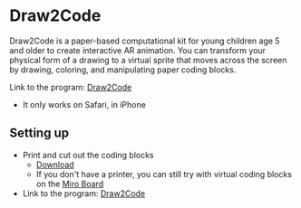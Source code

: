 # Draw2Code

Draw2Code is a paper-based computational kit for young children age 5 and older to create interactive AR animation. You can transform your physical form of a drawing to a virtual sprite that moves across the screen by drawing, coloring, and manipulating paper coding blocks. 

Link to the program: [Draw2Code](http://hyejinim.github.io/draw2code)
- It only works on Safari, in iPhone



## Setting up

- Print and cut out the coding blocks
  - [Download](https://github.com/hyejinim/draw2code/blob/master/assets/cards/draw2code_coding_cards.pdf)
  - If you don't have a printer, you can still try with virtual coding blocks on the [Miro Board](https://miro.com/app/board/o9J_ko0adOg=/)
- Link to the program: [Draw2Code](http://hyejinim.github.io/draw2code)

  
